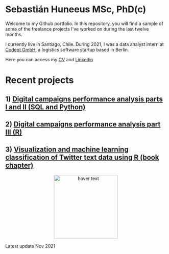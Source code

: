 # Sebastián Huneeus MSc, PhD(c)

Welcome to my Github portfolio. In this repository, you will find a sample of some of the freelance projects I've worked on during the last twelve months. 

I currently live in Santiago, Chile. During 2021, I was a data analyst intern at [Codept GmbH](https://www.codept.de/), a logistics software startup based in Berlín. 

Here you can access my [CV](https://docs.google.com/document/d/1faJopKAP2RpIBUDW3dkJUnkmvcYvoeq05GbWlYZWG4Q/edit?usp=sharing) and [Linkedin](https://www.linkedin.com/in/sebastian-huneeus) 



# Recent projects


## 1) [Digital campaigns performance analysis parts I and II (SQL and Python)](https://shuneeus.github.io/bi-parts-i-ii/)


## 2) [Digital campaigns performance analysis part III (R)](https://shuneeus.github.io/business_intelligence/)


## 3) [Visualization and machine learning classification of Twitter text data using R (book chapter)](https://github.com/shuneeus/text_mining/blob/master/README.md) 

<p align="center">
  <img src="https://images.tandf.co.uk/common/jackets/agentjpg/978100301/9781003010623.jpg" width="200" title="hover text">
</p>








Latest update
Nov 2021
